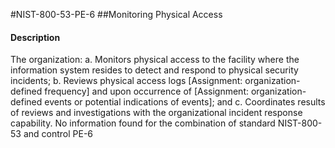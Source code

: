 #NIST-800-53-PE-6
##Monitoring Physical Access
#### Description
The organization:
  a.  Monitors physical access to the facility where the information system resides to detect and respond to physical security incidents;
  b.  Reviews physical access logs [Assignment: organization-defined frequency] and upon occurrence of [Assignment: organization-defined events or potential indications of events]; and
  c.  Coordinates results of reviews and investigations with the organizational incident response capability.
No information found for the combination of standard NIST-800-53 and control PE-6
